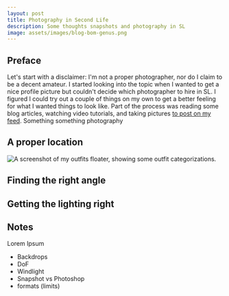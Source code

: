 ```yaml
---
layout: post
title: Photography in Second Life 
description: Some thoughts snapshots and photography in SL 
image: assets/images/blog-bom-genus.png 
---
```


## Preface

Let's start with a disclaimer: I'm not a proper photographer, nor do I claim to be a decent amateur. I started looking into the topic when I wanted to get a nice profile picture but couldn't decide which photographer to hire in SL. I figured I could try out a couple of things on my own to get a better feeling for what I wanted things to look like. Part of the process was reading some blog articles, watching video tutorials, and taking pictures <a href="https://my.secondlife.com/anakima">to post on my feed</a>.
Something something photography
## A proper location 

<span class="image right"><img src="" alt="A screenshot of my outfits floater, showing some outfit categorizations." /></span>

## Finding the right angle



## Getting the lighting right



## Notes

Lorem Ipsum

* Backdrops
* DoF
* Windlight
* Snapshot vs Photoshop
* formats (limits)

